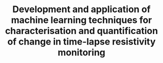 ---
title: "Development and application of machine learning techniques for characterisation and quantification of change in time-lapse resistivity monitoring"

pubDate: "2014-01-02"
endDate: "2017-12-31"

funder: "BUFI / EPSRC"

tags: ["machine-learning", "phd", "kalman filter"]

# Project summary to display on homepage.
summary: "This project was part of a collaborative effort and joint supervision with British Geological Survey addressing the need for automatic feature detection and interpretation 3D time-lapse images of subsurface geology obtained through electrical resistivity tomography. "

# Optional image to display on homepage.
image_preview: "ert-elevation.png"

# Optional external URL for project (replaces project detail page).
external_link: ""

image: "ert-project.png"

description: "This project was part of a collaborative effort and joint supervision with British Geological Survey addressing the need for automatic feature detection and interpretation 3D time-lapse images of subsurface geology obtained through electrical resistivity tomography. The interdisciplinary work combined new techniques in computer vision and change recognition in increased dimension to identify, predict and understand changes to and caused by complex hydro-geophysical processes. Results were be verified through a combination of synthetic, experimental and field models."

outcomes: ["A tool utilising distribution-guided clustering to identify boundaries within subsurface tomography images", "Research papers presenting both theoretical developments and case studies of machine learnig and uncertainty quantification for ERT"]
---